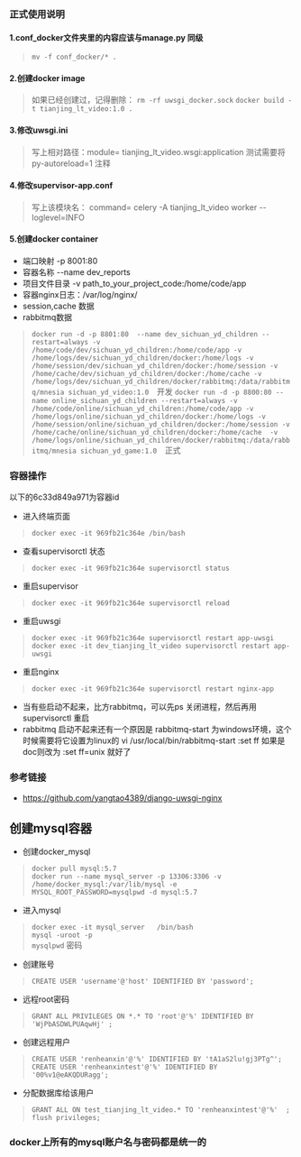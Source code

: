 ### 正式使用说明
#### 1.conf_docker文件夹里的内容应该与manage.py 同级 
> `mv -f conf_docker/* . `
#### 2.创建docker image
> 如果已经创建过，记得删除： `rm -rf uwsgi_docker.sock`
> `docker build -t tianjing_lt_video:1.0 . `
#### 3.修改uwsgi.ini
> 写上相对路径：module= tianjing_lt_video.wsgi:application
> 测试需要将  py-autoreload=1 注释
#### 4.修改supervisor-app.conf
> 写上该模块名： command= celery -A tianjing_lt_video worker --loglevel=INFO 
#### 5.创建docker container
* 端口映射  -p 8001:80  
* 容器名称 --name dev_reports  
* 项目文件目录 -v  path_to_your_project_code:/home/code/app  
* 容器nginx日志：/var/log/nginx/  
* session,cache 数据
* rabbitmq数据
> `docker run -d -p 8801:80  --name dev_sichuan_yd_children --restart=always -v /home/code/dev/sichuan_yd_children:/home/code/app -v /home/logs/dev/sichuan_yd_children/docker:/home/logs -v /home/session/dev/sichuan_yd_children/docker:/home/session -v /home/cache/dev/sichuan_yd_children/docker:/home/cache -v /home/logs/dev/sichuan_yd_children/docker/rabbitmq:/data/rabbitmq/mnesia sichuan_yd_video:1.0  `开发
> `docker run -d -p 8800:80 --name online_sichuan_yd_children --restart=always -v /home/code/online/sichuan_yd_children:/home/code/app -v /home/logs/online/sichuan_yd_children/docker:/home/logs -v /home/session/online/sichuan_yd_children/docker:/home/session -v /home/cache/online/sichuan_yd_children/docker:/home/cache  -v /home/logs/online/sichuan_yd_children/docker/rabbitmq:/data/rabbitmq/mnesia sichuan_yd_game:1.0  `正式
    

### 容器操作 
以下的6c33d849a971为容器id
* 进入终端页面  
>`docker exec -it 969fb21c364e /bin/bash`
* 查看supervisorctl 状态
> `docker exec -it 969fb21c364e supervisorctl status`
* 重启supervisor
> `docker exec -it 969fb21c364e supervisorctl reload`
* 重启uwsgi
> `docker exec -it 969fb21c364e supervisorctl restart app-uwsgi`
> `docker exec -it dev_tianjing_lt_video supervisorctl restart app-uwsgi`
* 重启nginx
> `docker exec -it 969fb21c364e supervisorctl restart nginx-app`
* 当有些启动不起来，比方rabbitmq，可以先ps 关闭进程，然后再用supervisorctl 重启
* rabbitmq 启动不起来还有一个原因是 rabbitmq-start 为windows环境，这个时候需要将它设置为linux的
vi  /usr/local/bin/rabbitmq-start
 :set ff   如果是doc则改为
 :set ff=unix  就好了

### 参考链接
* https://github.com/yangtao4389/django-uwsgi-nginx



 
## 创建mysql容器
* 创建docker_mysql  
> `docker pull mysql:5.7`  
> `docker run --name mysql_server -p 13306:3306 -v /home/docker_mysql:/var/lib/mysql -e MYSQL_ROOT_PASSWORD=mysqlpwd -d mysql:5.7`  
* 进入mysql  
> `docker exec -it mysql_server   /bin/bash`  
> `mysql -uroot -p`  
> `mysqlpwd`   密码  
* 创建账号   
> `CREATE USER 'username'@'host' IDENTIFIED BY 'password';`  
* 远程root密码  
> `GRANT ALL PRIVILEGES ON *.* TO 'root'@'%' IDENTIFIED BY 'WjPbASDWLPUAqwHj' ;`

* 创建远程用户  
> `CREATE USER 'renheanxin'@'%' IDENTIFIED BY 'tA1aS2lu!gj3PTg^';`  
> `CREATE USER 'renheanxintest'@'%' IDENTIFIED BY '00%v1@eAKQDURagg';`

* 分配数据库给该用户  
> `GRANT ALL ON test_tianjing_lt_video.* TO 'renheanxintest'@'%'  ;`  
> `flush privileges;`
### docker上所有的mysql账户名与密码都是统一的



